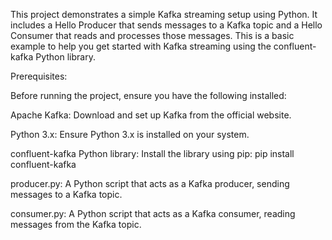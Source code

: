 This project demonstrates a simple Kafka streaming setup using Python. It includes a Hello Producer that sends messages to a Kafka topic and a Hello Consumer that reads and processes those messages. This is a basic example to help you get started with Kafka streaming using the confluent-kafka Python library.

Prerequisites:

Before running the project, ensure you have the following installed:

Apache Kafka: Download and set up Kafka from the official website.

Python 3.x: Ensure Python 3.x is installed on your system.

confluent-kafka Python library: Install the library using pip:
        pip install confluent-kafka
        
producer.py: A Python script that acts as a Kafka producer, sending messages to a Kafka topic.

consumer.py: A Python script that acts as a Kafka consumer, reading messages from the Kafka topic.
